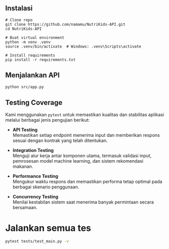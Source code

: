 ## Instalasi

```
# Clone repo
git clone https://github.com/namamu/NutriKids-API.git
cd NutriKids-API

# Buat virtual environment
python -m venv .venv
source .venv/bin/activate  # Windows: .venv\Scripts\activate

# Install requirements
pip install -r requirements.txt
```

## Menjalankan API
```bash
python src/app.py
```

## Testing Coverage

Kami menggunakan `pytest` untuk memastikan kualitas dan stabilitas aplikasi melalui berbagai jenis pengujian berikut:

- **API Testing**  
  Memastikan setiap endpoint menerima input dan memberikan respons sesuai dengan kontrak yang telah ditentukan.

- **Integration Testing**  
  Menguji alur kerja antar komponen utama, termasuk validasi input, pemrosesan model machine learning, dan sistem rekomendasi makanan.

- **Performance Testing**  
  Mengukur waktu respons dan memastikan performa tetap optimal pada berbagai skenario penggunaan.

- **Concurrency Testing**  
  Menilai kestabilan sistem saat menerima banyak permintaan secara bersamaan.

# Jalankan semua tes
```bash
pytest tests/test_main.py -v
```
